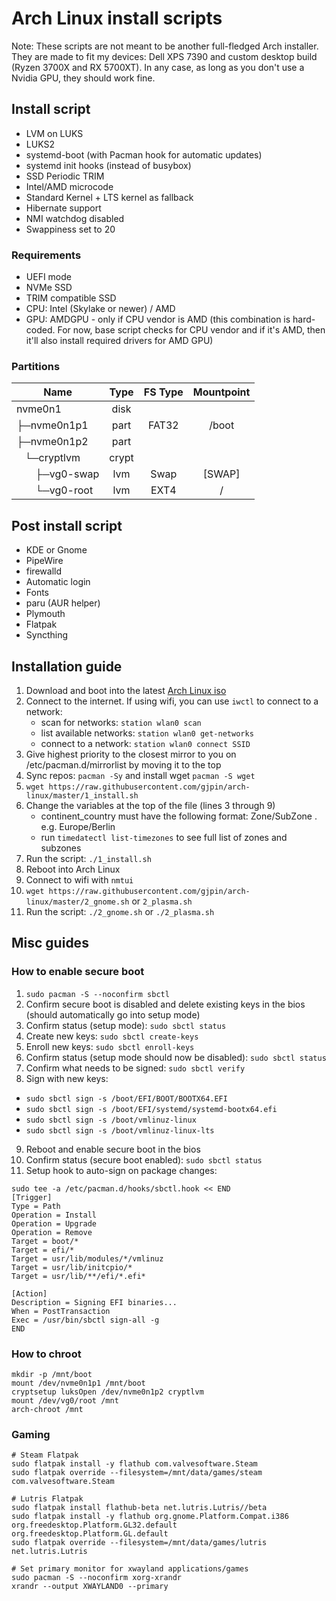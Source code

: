 # Arch Linux install scripts

Note: These scripts are not meant to be another full-fledged Arch installer. They are made to fit my devices: Dell XPS 7390 and custom desktop build (Ryzen 3700X and RX 5700XT). In any case, as long as you don't use a Nvidia GPU, they should work fine.

## Install script

- LVM on LUKS
- LUKS2
- systemd-boot (with Pacman hook for automatic updates)
- systemd init hooks (instead of busybox)
- SSD Periodic TRIM
- Intel/AMD microcode
- Standard Kernel + LTS kernel as fallback
- Hibernate support
- NMI watchdog disabled
- Swappiness set to 20

### Requirements

- UEFI mode
- NVMe SSD
- TRIM compatible SSD
- CPU: Intel (Skylake or newer) / AMD
- GPU: AMDGPU - only if CPU vendor is AMD (this combination is hard-coded. For now, base script checks for CPU vendor and if it's AMD, then it'll also install required drivers for AMD GPU)

### Partitions

| Name                                                 | Type  | FS Type | Mountpoint |
| ---------------------------------------------------- | :---: | :-----: | :--------: |
| nvme0n1                                              | disk  |         |            |
| ├─nvme0n1p1                                          | part  |  FAT32  |   /boot    |
| ├─nvme0n1p2                                          | part  |         |            |
| &nbsp;&nbsp;&nbsp;└─cryptlvm                         | crypt |         |            |
| &nbsp;&nbsp;&nbsp;&nbsp;&nbsp;&nbsp;&nbsp;├─vg0-swap |  lvm  |   Swap  |   [SWAP]   |
| &nbsp;&nbsp;&nbsp;&nbsp;&nbsp;&nbsp;&nbsp;└─vg0-root |  lvm  |   EXT4  |     /      |

## Post install script

- KDE or Gnome
- PipeWire
- firewalld
- Automatic login
- Fonts
- paru (AUR helper)
- Plymouth
- Flatpak
- Syncthing

## Installation guide

1. Download and boot into the latest [Arch Linux iso](https://www.archlinux.org/download/)
2. Connect to the internet. If using wifi, you can use `iwctl` to connect to a network:
   - scan for networks: `station wlan0 scan`
   - list available networks: `station wlan0 get-networks`
   - connect to a network: `station wlan0 connect SSID`
3. Give highest priority to the closest mirror to you on /etc/pacman.d/mirrorlist by moving it to the top
4. Sync repos: `pacman -Sy` and install wget `pacman -S wget`
5. `wget https://raw.githubusercontent.com/gjpin/arch-linux/master/1_install.sh`
6. Change the variables at the top of the file (lines 3 through 9)
   - continent_country must have the following format: Zone/SubZone . e.g. Europe/Berlin
   - run `timedatectl list-timezones` to see full list of zones and subzones
7. Run the script: `./1_install.sh`
8. Reboot into Arch Linux
9. Connect to wifi with `nmtui`
10. `wget https://raw.githubusercontent.com/gjpin/arch-linux/master/2_gnome.sh` or `2_plasma.sh`
11. Run the script: `./2_gnome.sh` or `./2_plasma.sh`

## Misc guides
### How to enable secure boot

1. `sudo pacman -S --noconfirm sbctl`
2. Confirm secure boot is disabled and delete existing keys in the bios (should automatically go into setup mode)
3. Confirm status (setup mode): `sudo sbctl status`
4. Create new keys: `sudo sbctl create-keys`
5. Enroll new keys: `sudo sbctl enroll-keys`
6. Confirm status (setup mode should now be disabled): `sudo sbctl status`
7. Confirm what needs to be signed: `sudo sbctl verify`
8. Sign with new keys:

- `sudo sbctl sign -s /boot/EFI/BOOT/BOOTX64.EFI`
- `sudo sbctl sign -s /boot/EFI/systemd/systemd-bootx64.efi`
- `sudo sbctl sign -s /boot/vmlinuz-linux`
- `sudo sbctl sign -s /boot/vmlinuz-linux-lts`

9. Reboot and enable secure boot in the bios
10. Confirm status (secure boot enabled): `sudo sbctl status`
11. Setup hook to auto-sign on package changes:
```
sudo tee -a /etc/pacman.d/hooks/sbctl.hook << END
[Trigger]
Type = Path
Operation = Install
Operation = Upgrade
Operation = Remove
Target = boot/*
Target = efi/*
Target = usr/lib/modules/*/vmlinuz
Target = usr/lib/initcpio/*
Target = usr/lib/**/efi/*.efi*

[Action]
Description = Signing EFI binaries...
When = PostTransaction
Exec = /usr/bin/sbctl sign-all -g
END
```

### How to chroot

```
mkdir -p /mnt/boot
mount /dev/nvme0n1p1 /mnt/boot
cryptsetup luksOpen /dev/nvme0n1p2 cryptlvm
mount /dev/vg0/root /mnt
arch-chroot /mnt
```

### Gaming
```
# Steam Flatpak
sudo flatpak install -y flathub com.valvesoftware.Steam
sudo flatpak override --filesystem=/mnt/data/games/steam com.valvesoftware.Steam

# Lutris Flatpak
sudo flatpak install flathub-beta net.lutris.Lutris//beta
sudo flatpak install -y flathub org.gnome.Platform.Compat.i386 org.freedesktop.Platform.GL32.default org.freedesktop.Platform.GL.default
sudo flatpak override --filesystem=/mnt/data/games/lutris net.lutris.Lutris

# Set primary monitor for xwayland applications/games
sudo pacman -S --noconfirm xorg-xrandr
xrandr --output XWAYLAND0 --primary
```